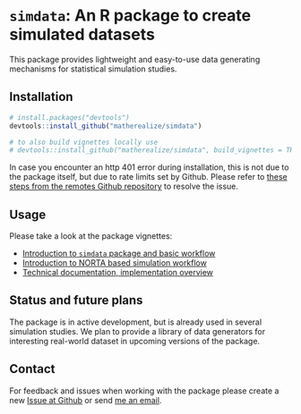 # `simdata`: An R package to create simulated datasets

This package provides lightweight and easy-to-use data generating mechanisms
for statistical simulation studies.

## Installation

``` r
# install.packages("devtools")
devtools::install_github("matherealize/simdata")

# to also build vignettes locally use
# devtools::install_github("matherealize/simdata", build_vignettes = TRUE)
```

In case you encounter an http 401 error during installation, this is not due
to the package itself, but due to rate limits set by Github. Please refer to 
[these steps from the remotes Github repository](https://github.com/r-lib/remotes/issues/330#issuecomment-578474009) 
to resolve the issue.

## Usage

Please take a look at the package vignettes:

- [Introduction to `simdata` package and basic workflow](https://matherealize.github.io/simdata/articles/Demo.html)
- [Introduction to NORTA based simulation workflow](https://matherealize.github.io/simdata/articles/NORTA_demo.html)
- [Technical documentation, implementation overview](https://matherealize.github.io/simdata/articles/Technical_documentation.html)

## Status and future plans

The package is in active development, but is already used in several simulation 
studies. We plan to provide a library of data generators for interesting 
real-world dataset in upcoming versions of the package.

## Contact

For feedback and issues when working with the package please create a new
[Issue at Github](https://github.com/matherealize/simdata/issues) or 
send [me an email](mailto:michael.kammer@meduniwien.ac.at).
